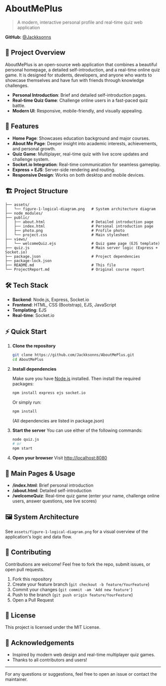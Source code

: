 # AboutMePlus

> A modern, interactive personal profile and real-time quiz web application

**GitHub:** [@Jackksonns](https://github.com/Jackksonns)

## 🌟 Project Overview
AboutMePlus is an open-source web application that combines a beautiful personal homepage, a detailed self-introduction, and a real-time online quiz game. It is designed for students, developers, and anyone who wants to showcase themselves and have fun with friends through knowledge challenges.

- **Personal Introduction**: Brief and detailed self-introduction pages.
- **Real-time Quiz Game**: Challenge online users in a fast-paced quiz battle.
- **Modern UI**: Responsive, mobile-friendly, and visually appealing.

## 🚀 Features
- **Home Page**: Showcases education background and major courses.
- **About Me Page**: Deeper insight into academic interests, achievements, and personal growth.
- **Quiz Game**: Multiplayer, real-time quiz with live score updates and challenge system.
- **Socket.io Integration**: Real-time communication for seamless gameplay.
- **Express + EJS**: Server-side rendering and routing.
- **Responsive Design**: Works on both desktop and mobile devices.

## 🏗️ Project Structure
```
├── assets/
│   └── figure-1-logical-diagram.png   # System architecture diagram
├── node_modules/
├── public/
│   ├── about.html                     # Detailed introduction page
│   ├── index.html                     # Personal introduction page
│   ├── photo.png                      # Profile photo
│   └── project.css                    # Main stylesheet
├── views/
│   └── welcomeQuiz.ejs                # Quiz game page (EJS template)
├── quiz.js                            # Main server logic (Express + Socket.io)
├── package.json                       # Project dependencies
├── package-lock.json
├── README.md                          # This file
└── ProjectReport.md                   # Original course report
```

## 🛠️ Tech Stack
- **Backend**: Node.js, Express, Socket.io
- **Frontend**: HTML, CSS (Bootstrap), EJS, JavaScript
- **Templating**: EJS
- **Real-time**: Socket.io

## ⚡ Quick Start
1. **Clone the repository**
   ```bash
   git clone https://github.com/Jackksonns/AboutMePlus.git
   cd AboutMePlus
   ```
2. **Install dependencies**
   
   Make sure you have [Node.js](https://nodejs.org/) installed. Then install the required packages:
   ```bash
   npm install express ejs socket.io
   ```
   Or simply run:
   ```bash
   npm install
   ```
   (All dependencies are listed in package.json)
3. **Start the server**
   You can use either of the following commands:
   ```bash
   node quiz.js
   # or
   npm start
   ```
4. **Open your browser**
   Visit [http://localhost:8080](http://localhost:8080)

## 📄 Main Pages & Usage
- **/index.html**: Brief personal introduction
- **/about.html**: Detailed self-introduction
- **/welcomeQuiz**: Real-time quiz game (enter your name, challenge online users, answer questions, see live scores)

## 🖼️ System Architecture
See `assets/figure-1-logical-diagram.png` for a visual overview of the application's logic and data flow.

## 🤝 Contributing
Contributions are welcome! Feel free to fork the repo, submit issues, or open pull requests.

1. Fork this repository
2. Create your feature branch (`git checkout -b feature/YourFeature`)
3. Commit your changes (`git commit -am 'Add new feature'`)
4. Push to the branch (`git push origin feature/YourFeature`)
5. Open a Pull Request

## 📜 License
This project is licensed under the MIT License.

## 🙏 Acknowledgements
- Inspired by modern web design and real-time multiplayer quiz games.
- Thanks to all contributors and users!

---
For any questions or suggestions, feel free to open an issue or contact the maintainer. 